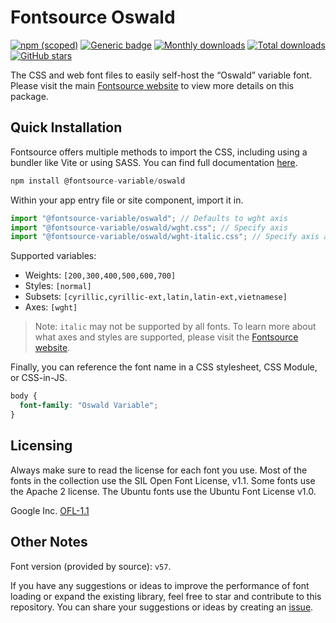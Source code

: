 # Fontsource Oswald

[![npm (scoped)](https://img.shields.io/npm/v/@fontsource-variable/oswald?color=brightgreen)](https://www.npmjs.com/package/@fontsource-variable/oswald) [![Generic badge](https://img.shields.io/badge/fontsource-passing-brightgreen)](https://github.com/fontsource/fontsource) [![Monthly downloads](https://badgen.net/npm/dm/@fontsource-variable/oswald)](https://github.com/fontsource/fontsource) [![Total downloads](https://badgen.net/npm/dt/@fontsource-variable/oswald)](https://github.com/fontsource/fontsource) [![GitHub stars](https://img.shields.io/github/stars/fontsource/fontsource.svg?style=social&label=Star)](https://github.com/fontsource/fontsource/stargazers)

The CSS and web font files to easily self-host the “Oswald” variable font. Please visit the main [Fontsource website](https://fontsource.org/fonts/oswald) to view more details on this package.

## Quick Installation

Fontsource offers multiple methods to import the CSS, including using a bundler like Vite or using SASS. You can find full documentation [here](https://fontsource.org/docs/getting-started/introduction).

```javascript
npm install @fontsource-variable/oswald
```

Within your app entry file or site component, import it in.

```javascript
import "@fontsource-variable/oswald"; // Defaults to wght axis
import "@fontsource-variable/oswald/wght.css"; // Specify axis
import "@fontsource-variable/oswald/wght-italic.css"; // Specify axis and style
```

Supported variables:
- Weights: `[200,300,400,500,600,700]`
- Styles: `[normal]`
- Subsets: `[cyrillic,cyrillic-ext,latin,latin-ext,vietnamese]`
- Axes: `[wght]`

> Note: `italic` may not be supported by all fonts. To learn more about what axes and styles are supported, please visit the [Fontsource website](https://fontsource.org/fonts/oswald).

Finally, you can reference the font name in a CSS stylesheet, CSS Module, or CSS-in-JS.

```css
body {
  font-family: "Oswald Variable";
}
```

## Licensing
Always make sure to read the license for each font you use. Most of the fonts in the collection use the SIL Open Font License, v1.1. Some fonts use the Apache 2 license. The Ubuntu fonts use the Ubuntu Font License v1.0.

Google Inc.
[OFL-1.1](http://scripts.sil.org/OFL)

## Other Notes
Font version (provided by source): `v57`.

If you have any suggestions or ideas to improve the performance of font loading or expand the existing library, feel free to star and contribute to this repository. You can share your suggestions or ideas by creating an [issue](https://github.com/fontsource/fontsource/issues).